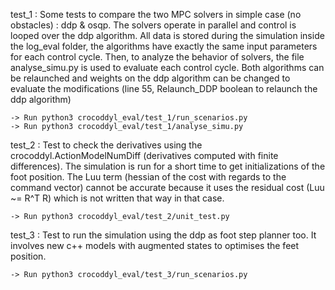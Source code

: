 test_1 : Some tests to compare the two MPC solvers in simple case (no obstacles) : ddp & osqp. The solvers operate in parallel and control is looped over the ddp algorithm. All data is stored during the simulation inside the log_eval folder, the algorithms have exactly the same input parameters for each control cycle. Then, to analyze the behavior of solvers, the file analyse_simu.py is used to evaluate each control cycle. Both algorithms can be relaunched and weights on the ddp algorithm can be changed to evaluate the modifications (line 55, Relaunch_DDP boolean to relaunch the ddp algorithm) 

	-> Run python3 crocoddyl_eval/test_1/run_scenarios.py
	-> Run python3 crocoddyl_eval/test_1/analyse_simu.py 


test_2 : Test to check the derivatives using the crocoddyl.ActionModelNumDiff (derivatives computed with finite differences). The simulation is run for a short time to get initializations of the foot position. The Luu term (hessian of the cost with regards to the command vector) cannot be accurate because it uses the residual cost (Luu ~= R^T R) which is not written that way in that case.

	-> Run python3 crocoddyl_eval/test_2/unit_test.py


test_3 : Test to run the simulation using the ddp as foot step planner too. It involves new c++ models with augmented states to  optimises the feet position.  

	-> Run python3 crocoddyl_eval/test_3/run_scenarios.py
